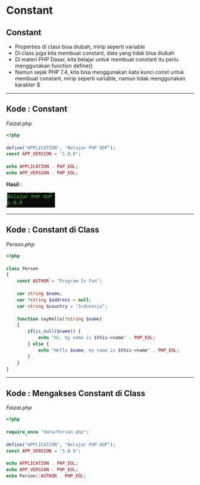 # Constant

## Constant

- Properties di class bisa diubah, mirip seperti variable
- Di class juga kita membuat constant, data yang tidak bisa diubah
- Di materi PHP Dasar, kita belajar untuk membuat constant itu perlu menggunakan function define()
- Namun sejak PHP 7.4, kita bisa menggunakan kata kunci const untuk membuat constant, mirip seperti variable, namun tidak menggunakan karakter $

---

## Kode : Constant

*Faizal.php*
```php
<?php

define("APPLICATION", "Belajar PHP OOP");
const APP_VERSION = "1.0.0";

echo APPLICATION . PHP_EOL;
echo APP_VERSION . PHP_EOL;
```

**Hasil :**

![1](../assets/img/7/1.webp)

---

## Kode : Constant di Class

*Person.php*
```php
<?php

class Person
{
    const AUTHOR = "Program Is Fun";

    var string $name;
    var ?string $address = null;
    var string $country = "Indonesia";

    function sayHello(?string $name)
    {
        if(is_null($name)) {
            echo "Hi, my name is $this->name" . PHP_EOL;
        } else {
            echo "Hello $name, my name is $this->name" . PHP_EOL;
        }
    }
}
```

---

## Kode : Mengakses Constant di Class

*Faizal.php*
```php
<?php

require_once "data/Person.php";

define("APPLICATION", "Belajar PHP OOP");
const APP_VERSION = "1.0.0";

echo APPLICATION . PHP_EOL;
echo APP_VERSION . PHP_EOL;
echo Person::AUTHOR . PHP_EOL;
```